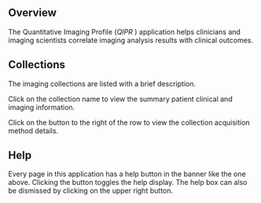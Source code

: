 Overview
--------
The Quantitative Imaging Profile
(<em><span class='qi-x-smaller'>QIPR</span></em>
 <a href="#" 
    onclick='new Audio("/static/media/qipr.mp3").play()'>
   <span class="glyphicon glyphicon-volume-up"></span>
 </a>
)
application helps clinicians and imaging scientists
correlate imaging analysis results with clinical outcomes.

Collections
-----------
The imaging collections are listed with a brief description.

Click on the collection name to view the summary patient clinical and
imaging information.

Click on the <span class="glyphicon glyphicon-info-sign"></span> button
to the right of the row to view the collection acquisition method details.

Help
----
Every page in this application has a
<span class="glyphicon glyphicon-question-sign"></span>
help button in the banner like the one above. Clicking the button toggles
the help display. The help box can also be dismissed by clicking on the
upper right <span class="glyphicon glyphicon-remove"></span> button.
